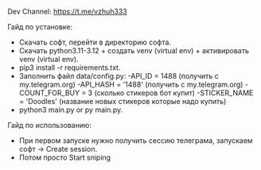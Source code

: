 Dev Channel: https://t.me/vzhuh333

Гайд по установке:
- Скачать софт, перейти в директорию софта.
- Скачать python3.11-3.12 + создать venv (virtual env) + активировать venv (virtual env).
- pip3 install -r requirements.txt.
- Заполнить файл data/config.py:
   -API_ID = 1488 (получить с my.telegram.org)
   -API_HASH = '1488' (получить с my.telegram.org)
   -COUNT_FOR_BUY = 3 (сколько стикеров бот купит)
   -STICKER_NAME = 'Doodles' (название новых стикеров которые надо купить)
- python3 main.py or py main.py.

Гайд по использованию:
- При первом запуске нужно получить сессию телеграма, запускаем софт -> Create session.
- Потом просто Start sniping
